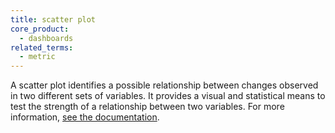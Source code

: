 ```yaml
---
title: scatter plot
core_product:
  - dashboards
related_terms:
  - metric
---
```

A scatter plot identifies a possible relationship between changes observed in two different sets of variables. It provides a visual and statistical means to test the strength of a relationship between two variables. For more information, <a href="/dashboards/widgets/graphs/scatter_plot/">see the documentation</a>.